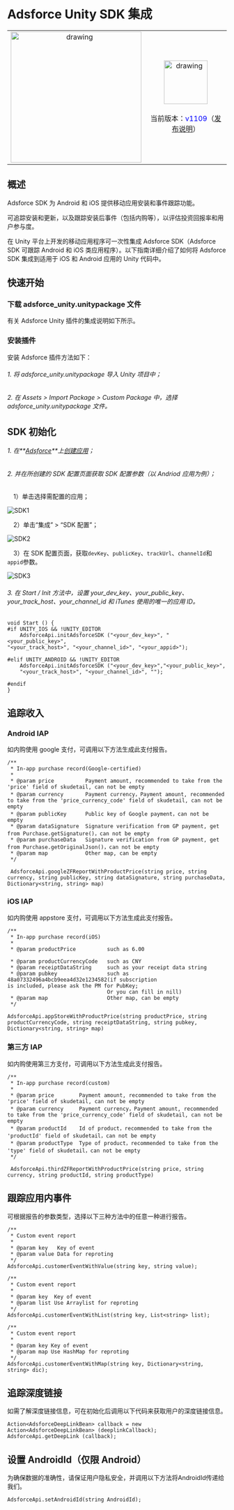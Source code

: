# Adsforce Unity SDK 集成


|                                                           |                                                              |
| :-------------------------------------------------------: | :----------------------------------------------------------: |
| <img src="unity.png" alt="drawing" style="width:300px;"/> | <img src="logo.png" alt="drawing" style="width:100px;"/> <br><br>当前版本：<span style="color: blue;">v1109</span>（[发布说明](/sdk-integrations/quick-start/Changelog/README.md)） |


## 概述
Adsforce SDK 为 Android 和 iOS 提供移动应用安装和事件跟踪功能。

可追踪安装和更新，以及跟踪安装后事件（包括内购等），以评估投资回报率和用户参与度。

在 Unity 平台上开发的移动应用程序可一次性集成 Adsforce SDK（Adsforce SDK 可跟踪 Android 和 iOS 类应用程序）。以下指南详细介绍了如何将 Adsforce SDK 集成到适用于 iOS 和 Android 应用的 Unity 代码中。

## 快速开始

### 下载 adsforce_unity.unitypackage 文件

有关 Adsforce Unity 插件的集成说明如下所示。

### 安装插件
安装 Adsforce 插件方法如下：

###### 1. 将 adsforce_unity.unitypackage 导入 Unity 项目中；
###### 2. 在 Assets > Import Package > Custom Package 中，选择adsforce_unity.unitypackage 文件。
## SDK 初始化
###### 1. 在**[Adsforce](https://tmp-portal.adsforce.io/login)**上[创建应用](../../../get-started/add-apps/README.md)；

###### 2. 并在所创建的 SDK 配置页面获取 SDK 配置参数（以 Andriod 应用为例）；

&ensp;&ensp;1）单击选择需配置的应用；

![SDK1](SDK1.png)

&ensp;&ensp;2）单击“集成” > “SDK 配置”；

![SDK2](SDK2.png)

&ensp;&ensp;3）在 SDK 配置页面，获取`devKey`、`publicKey`、`trackUrl`、`channelId`和`appid`参数。

![SDK3](SDK3.png)

###### 3. 在 Start / Init 方法中，设置 your_dev_key、your_public_key、your_track_host、your_channel_id 和 iTunes 使用的唯一的应用 ID。

```
void Start () {
#if UNITY_IOS && !UNITY_EDITOR
    AdsforceApi.initAdsforceSDK ("<your_dev_key>", "<your_public_key>",
"<your_track_host>", "<your_channel_id>", "<your_appid>");

#elif UNITY_ANDROID && !UNITY_EDITOR
    AdsforceApi.initAdsforceSDK ("<your_dev_key>","<your_public_key>",
    "<your_track_host>", "<your_channel_id>", "");

#endif
}
```

## 追踪收入

### Android IAP
如内购使用 google 支付，可调用以下方法生成此支付报告。
```
/**
 * In-app purchase record(Google-certified)
 *
 * @param price          Payment amount, recommended to take from the 'price' field of skudetail, can not be empty
 * @param currency       Payment currency，Payment amount, recommended to take from the 'price_currency_code' field of skudetail, can not be empty
 * @param publicKey      Public key of Google payment，can not be empty
 * @param dataSignature  Signature verification from GP payment, get from Purchase.getSignature()，can not be empty
 * @param purchaseData   Signature verification from GP payment, get from Purchase.getOriginalJson()，can not be empty
 * @param map            Other map, can be empty
 */

 AdsforceApi.googleZFReportWithProductPrice(string price, string currency, string publicKey, string dataSignature, string purchaseData, Dictionary<string, string> map)
```

### iOS IAP
如内购使用 appstore 支付，可调用以下方法生成此支付报告。
```
/**
 * In-app purchase record(iOS)
 *
 * @param productPrice          such as 6.00

 * @param productCurrencyCode   such as CNY
 * @param receiptDataString     such as your receipt data string 
 * @param pubkey                such as 48a07332496a4bcb9eea4d32e1234582(if subscription                                 is included, please ask the PM for PubKey; 
                                Or you can fill in nill)
 * @param map                   Other map, can be empty
 */

AdsforceApi.appStoreWithProductPrice(string productPrice, string productCurrencyCode, string receiptDataString, string pubkey, Dictionary<string, string> map)
```

### 第三方 IAP
如内购使用第三方支付，可调用以下方法生成此支付报告。
```
/**
 * In-app purchase record(custom)
 *
 * @param price        Payment amount, recommended to take from the 'price' field of skudetail, can not be empty
 * @param currency     Payment currency，Payment amount, recommended to take from the 'price_currency_code' field of skudetail, can not be empty
 * @param productId    Id of product，recommended to take from the 'productId' field of skudetail，can not be empty
 * @param productType  Type of product，recommended to take from the 'type' field of skudetail，can not be empty
 */

 AdsforceApi.thirdZFReportWithProductPrice(string price, string currency, string productId, string productType)
```

## 跟踪应用内事件
可根据报告的参数类型，选择以下三种方法中的任意一种进行报告。

```
/**
 * Custom event report
 *
 * @param key   Key of event
 * @param value Data for reproting
 */
AdsforceApi.customerEventWithValue(string key, string value);

/**
 * Custom event report
 *
 * @param key  Key of event
 * @param list Use Arraylist for reproting
 */
AdsforceApi.customerEventWithList(string key, List<string> list);

/**
 * Custom event report
 *
 * @param key Key of event
 * @param map Use HashMap for reproting
 */
AdsforceApi.customerEventWithMap(string key, Dictionary<string, string> dic);
```

## 追踪深度链接
如需了解深度链接信息，可在初始化后调用以下代码来获取用户的深度链接信息。
```
Action<AdsforceDeepLinkBean> callback = new Action<AdsforceDeepLinkBean> (deeplinkCallback);
AdsforceApi.getDeepLink (callback);
```

## 设置 AndroidId（仅限 Android）
为确保数据的准确性，请保证用户隐私安全，并调用以下方法将AndroidId传递给我们。
```
AdsforceApi.setAndroidId(string AndroidId);

```
